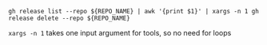 ```gh release list --repo ${REPO_NAME} | awk '{print $1}' | xargs -n 1 gh release delete --repo ${REPO_NAME}```

`xargs -n 1` takes one input argument for tools, so no need for loops

